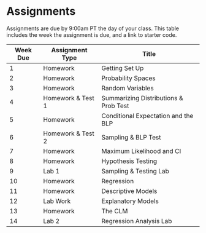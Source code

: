 # Assignments 

Assignments are due by 9:00am PT the day of your class. This table includes the week the assignment is due, and a link to starter code.

| Week Due | Assignment Type     | Title                                 |
|----------|---------------------|---------------------------------------|
| 1        | Homework            | Getting Set Up                        | 
| 2        | Homework            | Probability Spaces                    | 
| 3        | Homework            | Random Variables                      | 
| 4        | Homework & Test 1   | Summarizing Distributions & Prob Test | 
| 5        | Homework            | Conditional Expectation and the BLP   | 
| 6        | Homework & Test 2   | Sampling & BLP Test                   | 
| 7        | Homework            | Maximum Likelihood and CI             |
| 8        | Homework            | Hypothesis Testing                    |
| 9        | Lab 1               | Sampling & Testing Lab                |
| 10       | Homework            | Regression                            |
| 11       | Homework            | Descriptive Models                    | 
| 12       | Lab Work            | Explanatory Models                    | 
| 13       | Homework            | The CLM                               | 
| 14       | Lab 2               | Regression Analysis Lab               | 